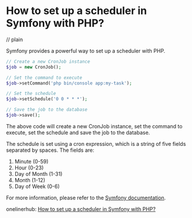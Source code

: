 # How to set up a scheduler in Symfony with PHP?
// plain

Symfony provides a powerful way to set up a scheduler with PHP.

```php
// Create a new CronJob instance
$job = new CronJob();

// Set the command to execute
$job->setCommand('php bin/console app:my-task');

// Set the schedule
$job->setSchedule('0 0 * * *');

// Save the job to the database
$job->save();
```

The above code will create a new CronJob instance, set the command to execute, set the schedule and save the job to the database.

The schedule is set using a cron expression, which is a string of five fields separated by spaces. The fields are:

1. Minute (0-59)
2. Hour (0-23)
3. Day of Month (1-31)
4. Month (1-12)
5. Day of Week (0-6)

For more information, please refer to the [Symfony documentation](https://symfony.com/doc/current/components/console/scheduling.html).

onelinerhub: [How to set up a scheduler in Symfony with PHP?](https://onelinerhub.com/php-symfony/how-to-set-up-a-scheduler-in-symfony-with-php)